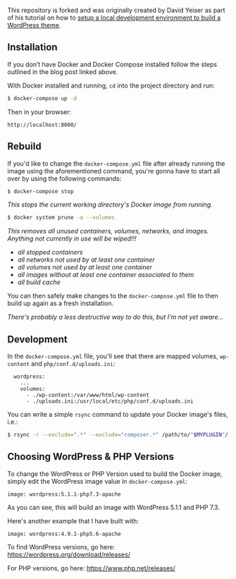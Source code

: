 This repository is forked and was originally created by David Yeiser as part of his tutorial on how to [setup a local development environment to build a WordPress theme](https://davidyeiser.com/tutorial/docker-wordpress-theme-setup).

## Installation

If you don’t have Docker and Docker Compose installed follow the steps outlined in the blog post linked above.

With Docker installed and running, `cd` into the project directory and run:

```BASH
$ docker-compose up -d
```

Then in your browser:
```
http://localhost:8000/
```

## Rebuild

If you'd like to change the `docker-compose.yml` file after already running the image using the aforementioned command, you're gonna have to start all over by using the following commands:

```BASH
$ docker-compose stop
```
_This stops the current working directory's Docker image from running._

```BASH
$ docker system prune -a --volumes
```
_This removes all unused containers, volumes, networks, and images. Anything not currently in use will be wiped!!!_
* _all stopped containers_
* _all networks not used by at least one container_
* _all volumes not used by at least one container_
* _all images without at least one container associated to them_
* _all build cache_

You can then safely make changes to the `docker-compose.yml` file to then build up again as a fresh installation.

_There's probably a less destructive way to do this, but I'm not yet aware..._

## Development

In the `docker-compose.yml` file, you'll see that there are mapped volumes, `wp-content` and `php/conf.d/uploads.ini`:

```
  wordpress:
    ...
    volumes:
      - ./wp-content:/var/www/html/wp-content
      - ./uploads.ini:/usr/local/etc/php/conf.d/uploads.ini
```

You can write a simple `rsync` command to update your Docker image's files, i.e.:
```BASH
$ rsync -r --exclude=".*" --exclude="composer.*" /path/to/"$MYPLUGIN"/ /path/to/docker-wordpress-setup/wp-content/plugins/"$MYPLUGIN"/
```

## Choosing WordPress & PHP Versions

To change the WordPress or PHP Version used to build the Docker image, simply edit the WordPress image value in `docker-compose.yml`:

```
image: wordpress:5.1.1-php7.3-apache
```
As you can see, this will build an image with WordPress 5.1.1 and PHP 7.3.

Here's another example that I have built with:
```
image: wordpress:4.9.1-php5.6-apache
```

To find WordPress versions, go here: https://wordpress.org/download/releases/

For PHP versions, go here: https://www.php.net/releases/

